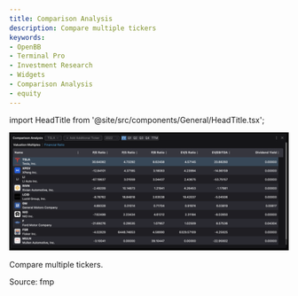 ```yaml
---
title: Comparison Analysis
description: Compare multiple tickers
keywords:
- OpenBB
- Terminal Pro
- Investment Research
- Widgets
- Comparison Analysis
- equity
---
```


import HeadTitle from '@site/src/components/General/HeadTitle.tsx';

<HeadTitle title="Comparison Analysis - equity | OpenBB Terminal Pro Docs" />

<img
    src="https://raw.githubusercontent.com/OpenBB-finance/widgets-library/main/equity/grouped_comparison.png"
    alt="OpenBB Terminal Pro Widgets Library"
/>

Compare multiple tickers.

Source: fmp


